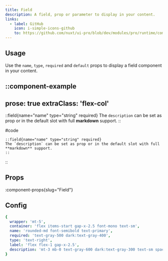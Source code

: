 ```yaml
---
title: Field
description: A field, prop or parameter to display in your content.
links:
  - label: GitHub
    icon: i-simple-icons-github
    to: https://github.com/nuxt/ui-pro/blob/dev/modules/pro/runtime/components/global/Field.vue
---
```


## Usage

Use the `name`, `type`, `required` and `default` props to display a field component in your content.

::component-example
---
prose: true
extraClass: 'flex-col'
---

::field{name="name" type="string" required}
The `description` can be set as prop or in the default slot with full **markdown** support.
::

#code
```mdc
::field{name="name" type="string" required}
The `description` can be set as prop or in the default slot with full **markdown** support.
::

```
::

## Props

:component-props{slug="Field"}

## Config

```yml
{
  wrapper: 'mt-5',
  container: 'flex items-start gap-x-2.5 font-mono text-sm',
  name: 'rounded-md font-semibold text-primary',
  required: 'text-gray-500 dark:text-gray-400',
  type: 'text-right',
  label: 'flex flex-1 gap-x-2.5',
  description: 'mt-3 mb-0 text-gray-600 dark:text-gray-300 text-sm space-y-3'
}
```
